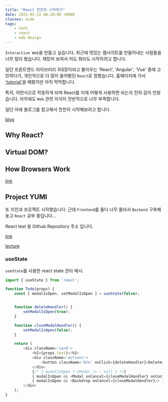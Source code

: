 ```yaml
---
title: "React 천천히 시작하기"
date: 2021-05-22 00:29:00 +0900
classes: wide
tags:
    - tech
    - react
    - web design
---
```


`Interactive Web`을 만들고 싶습니다. 최근에 멋있는 웹사이트를 만들어내는 사람들을 너무 많이 봤습니다. 재밌어 보여서 저도 뭐라도 시작하려고 합니다.

일단 프론트엔드 라이브러리 3대장이라고 불리우는 'React', 'Angular', 'Vue' 중에 고민하다가, 개인적으로 더 많이 들어봤던 `React`로 정했습니다. 홈페이지에 가서 ['tutorial'](https://reactjs.org/tutorial/tutorial.html)을 해봤지만 아직 막막합니다.

특히, 어떤식으로 작동하게 되며 React를 이제 어떻게 사용하면 되는지 전혀 감이 안왔습니다. 아무래도 `Web` 관련 지식이 전반적으로 너무 부족합니다.

일단 아래 블로그를 참고해서 천천히 시작해보려고 합니다.

[blog](https://velopert.com/3612)

## Why React?

## Virtual DOM?

## How Browsers Work

[link](https://www.html5rocks.com/en/tutorials/internals/howbrowserswork/)

## Project YUMI

또 지인과 프로젝트 시작했습니다. 근데 `Frontend`를 둘다 너무 몰라서 `Backend` 구축해놓고 `React` 공부 중입니다...

React test 용 Github Repository 주소 입니다.

[link](https://github.com/lazyduo/yumi-react-test)

[lecture](https://www.youtube.com/watch?v=Dorf8i6lCuk)

### useState

`useState`를 사용한 react state 관리 예시.

```js
import { useState } from 'react';

function Todo(props) {
    const [ modalIsOpen, setModalIsOpen ] = useState(false);


    function deleteHandler() {
        setModalIsOpen(true);
    }

    function closeModalHandler() {
        setModalIsOpen(false);
    }

    return (
        <div className='card'>
            <h2>{props.text}</h2>
            <div className='actions'>
                <button className='btn' onClick={deleteHandler}>Delete</button>
            </div>
            {/* { modalIsOpen ? <Modal /> : null } */}
            { modalIsOpen && <Modal onCancel={closeModalHandler} onConfirm={closeModalHandler}/> }
            { modalIsOpen && <Backdrop onCancel={closeModalHandler}/> }
        </div>
    );
}
```
